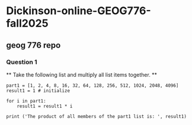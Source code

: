 # Dickinson-online-GEOG776-fall2025
## geog 776 repo
### Question 1
** Take the following list and multiply all list items together. **

``` Solution for question 1
part1 = [1, 2, 4, 8, 16, 32, 64, 128, 256, 512, 1024, 2048, 4096]
result1 = 1 # initialize

for i in part1:
    result1 = result1 * i

print ('The product of all members of the part1 list is: ', result1)
```
